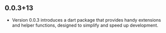 ## 0.0.3+13

* Version 0.0.3 introduces a dart package that provides handy extensions and helper functions, designed to simplify and speed up development.

